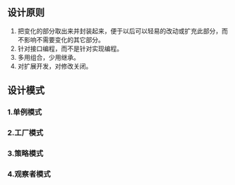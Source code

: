 ## 设计原则
1. 把变化的部分取出来并封装起来，便于以后可以轻易的改动或扩充此部分，而不影响不需要变化的其它部分。
2. 针对接口编程，而不是针对实现编程。
3. 多用组合，少用继承。
4. 对扩展开发，对修改关闭。



## 设计模式

### 1.单例模式


### 2.工厂模式


### 3.策略模式


### 4.观察者模式

